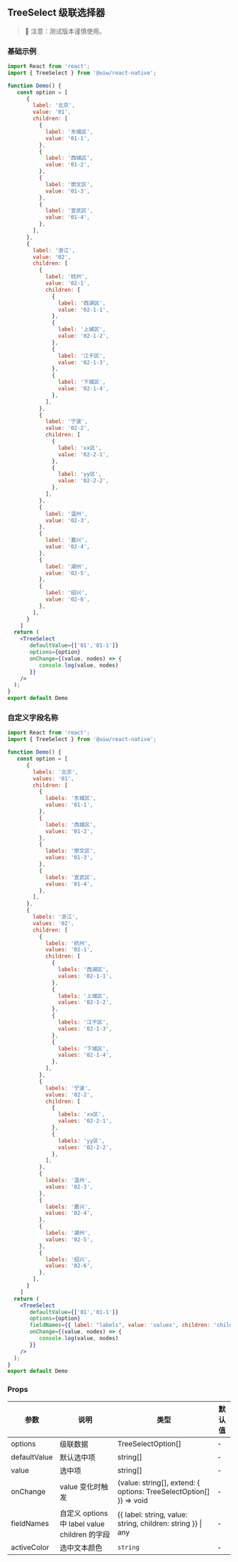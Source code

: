 TreeSelect 级联选择器
---

> 🚧 注意：测试版本谨慎使用。
<!--rehype:style=border-left: 8px solid #ffe564;background-color: #ffe56440;padding: 12px 16px;-->

<!-- ![](https://user-images.githubusercontent.com/66067296/147335182-2abf199f-e206-4b4b-9edf-f1c29568d884.gif) -->
<!--rehype:style=zoom: 33%;float: right; margin-left: 15px;-->

### 基础示例

```jsx  mdx:preview
import React from 'react';
import { TreeSelect } from '@uiw/react-native';

function Demo() {
   const option = [
      {
        label: '北京',
        value: '01',
        children: [
          {
            label: '东城区',
            value: '01-1',
          },
          {
            label: '西城区',
            value: '01-2',
          },
          {
            label: '崇文区',
            value: '01-3',
          },
          {
            label: '宣武区',
            value: '01-4',
          },
        ],
      },
      {
        label: '浙江',
        value: '02',
        children: [
          {
            label: '杭州',
            value: '02-1',
            children: [
              {
                label: '西湖区',
                value: '02-1-1',
              },
              {
                label: '上城区',
                value: '02-1-2',
              },
              {
                label: '江干区',
                value: '02-1-3',
              },
              {
                label: '下城区',
                value: '02-1-4',
              },
            ],
          },
          {
            label: '宁波',
            value: '02-2',
            children: [
              {
                label: 'xx区',
                value: '02-2-1',
              },
              {
                label: 'yy区',
                value: '02-2-2',
              },
            ],
          },
          {
            label: '温州',
            value: '02-3',
          },
          {
            label: '嘉兴',
            value: '02-4',
          },
          {
            label: '湖州',
            value: '02-5',
          },
          {
            label: '绍兴',
            value: '02-6',
          },
        ],
      }
    ]
  return (
    <TreeSelect
       defaultValue={['01','01-1']}
       options={option}
       onChange={(value, nodes) => {
          console.log(value, nodes)
       }}
    />
  );
}
export default Demo
```


### 自定义字段名称

```jsx  mdx:preview
import React from 'react';
import { TreeSelect } from '@uiw/react-native';

function Demo() {
   const option = [
      {
        labels: '北京',
        values: '01',
        children: [
          {
            labels: '东城区',
            values: '01-1',
          },
          {
            labels: '西城区',
            values: '01-2',
          },
          {
            labels: '崇文区',
            values: '01-3',
          },
          {
            labels: '宣武区',
            values: '01-4',
          },
        ],
      },
      {
        labels: '浙江',
        values: '02',
        children: [
          {
            labels: '杭州',
            values: '02-1',
            children: [
              {
                labels: '西湖区',
                values: '02-1-1',
              },
              {
                labels: '上城区',
                values: '02-1-2',
              },
              {
                labels: '江干区',
                values: '02-1-3',
              },
              {
                labels: '下城区',
                values: '02-1-4',
              },
            ],
          },
          {
            labels: '宁波',
            values: '02-2',
            children: [
              {
                labels: 'xx区',
                values: '02-2-1',
              },
              {
                labels: 'yy区',
                values: '02-2-2',
              },
            ],
          },
          {
            labels: '温州',
            values: '02-3',
          },
          {
            labels: '嘉兴',
            values: '02-4',
          },
          {
            labels: '湖州',
            values: '02-5',
          },
          {
            labels: '绍兴',
            values: '02-6',
          },
        ],
      }
    ]
  return (
    <TreeSelect
       defaultValue={['01','01-1']}
       options={option}
       fieldNames={{ label: "labels", value: 'values', children: 'children'}}
       onChange={(value, nodes) => {
          console.log(value, nodes)
       }}
    />
  );
}
export default Demo
```

### Props

| 参数 | 说明 | 类型 | 默认值 |
|------|------|-----|------|
| options | 级联数据 | TreeSelectOption[] | - |
| defaultValue | 默认选中项 | string[] | - |
| value | 选中项 | string[] | - |
| onChange | value 变化时触发 | (value: string[], extend: { options: TreeSelectOption[] }) => void | - |
| fieldNames | 自定义 options 中 label value children 的字段 | {{ label: string, value: string, children: string }} \| any | - |
| activeColor | 选中文本颜色 | `string` | - |

